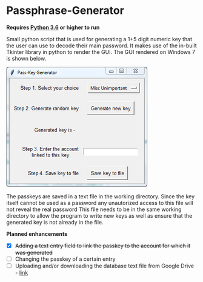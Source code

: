 # Passphrase-Generator

__Requires [Python 3.6](https://www.python.org/downloads/release/python-362/) or higher to run__

Small python script that is used for generating a 1+5 digit numeric key that the user can use to decode their main password.
It makes use of the in-built Tkinter library in python to render the GUI. The GUI rendered on Windows 7 is shown below.

![](./win7-snap.PNG)

The passkeys are saved in a text file in the working directory. Since the key itself cannot be used as a password any unautorized access to this file will not reveal the real password
This file needs to be in the same working directory to allow the program to write new keys as well as ensure that the generated key is not already in the file.

__Planned enhancements__
- [x] ~~Adding a text entry field to link the passkey to the account for which it was generated~~
- [ ] Changing the passkey of a certain entry
- [ ] Uploading and/or downloading the database text file from Google Drive - [link](https://developers.google.com/drive/v3/web/manage-uploads)
